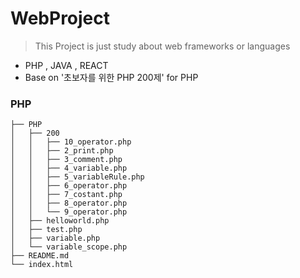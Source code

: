 # WebProject
> This Project is just study about web frameworks or languages
* PHP , JAVA , REACT
* Base on '초보자를 위한 PHP 200제' for PHP

### PHP
```
├── PHP
│   ├── 200
│   │   ├── 10_operator.php
│   │   ├── 2_print.php
│   │   ├── 3_comment.php
│   │   ├── 4_variable.php
│   │   ├── 5_variableRule.php
│   │   ├── 6_operator.php
│   │   ├── 7_costant.php
│   │   ├── 8_operator.php
│   │   └── 9_operator.php
│   ├── helloworld.php
│   ├── test.php
│   ├── variable.php
│   └── variable_scope.php
├── README.md
└── index.html
```